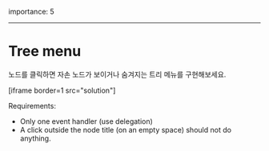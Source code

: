 importance: 5

---

# Tree menu

노드를 클릭하면 자손 노드가 보이거나 숨겨지는 트리 메뉴를 구현해보세요.

[iframe border=1 src="solution"]

Requirements:

- Only one event handler (use delegation)
- A click outside the node title (on an empty space) should not do anything.
